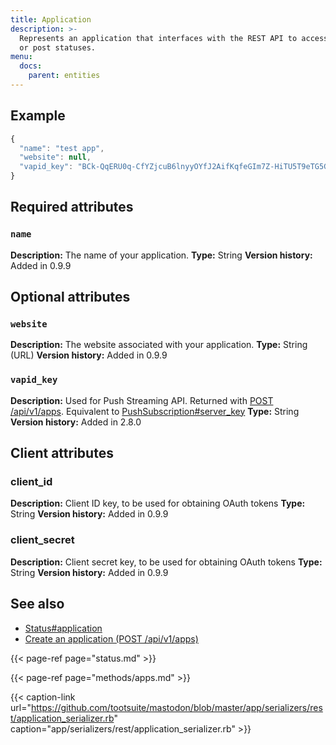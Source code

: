 ```yaml
---
title: Application
description: >-
  Represents an application that interfaces with the REST API to access accounts
  or post statuses.
menu:
  docs:
    parent: entities
---
```


## Example

```javascript
{
  "name": "test app",
  "website": null,
  "vapid_key": "BCk-QqERU0q-CfYZjcuB6lnyyOYfJ2AifKqfeGIm7Z-HiTU5T9eTG5GxVA0_OH5mMlI4UkkDTpaZwozy0TzdZ2M="
}
```

## Required attributes

### `name`

**Description:** The name of your application.
**Type:** String
**Version history:** Added in 0.9.9

## Optional attributes

### `website`

**Description:** The website associated with your application.
**Type:** String \(URL\)
**Version history:** Added in 0.9.9

### `vapid_key`

**Description:** Used for Push Streaming API. Returned with [POST /api/v1/apps](../methods/apps/#create-an-application). Equivalent to [PushSubscription\#server\_key](push-subscription.md#server_key)
**Type:** String
**Version history:** Added in 2.8.0

## Client attributes

### client\_id

**Description:** Client ID key, to be used for obtaining OAuth tokens
**Type:** String
**Version history:** Added in 0.9.9

### client\_secret

**Description:** Client secret key, to be used for obtaining OAuth tokens
**Type:** String
**Version history:** Added in 0.9.9

## See also

* [Status\#application](status.md#application)
* [Create an application \(POST /api/v1/apps\)](../methods/apps/#create-an-application)

{{< page-ref page="status.md" >}}

{{< page-ref page="methods/apps.md" >}}

{{< caption-link url="https://github.com/tootsuite/mastodon/blob/master/app/serializers/rest/application_serializer.rb" caption="app/serializers/rest/application\_serializer.rb" >}}



